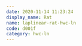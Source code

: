 ```yaml
---
date: 2020-11-14 11:23:24
display_name: Rat
name: laplinear-rat-hwc-ln
code: d001f
category: hwc-ln
---
```

